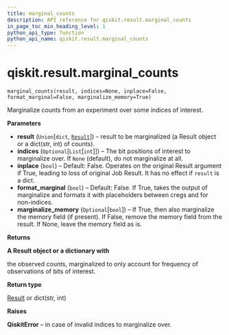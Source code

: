 ```yaml
---
title: marginal_counts
description: API reference for qiskit.result.marginal_counts
in_page_toc_min_heading_level: 1
python_api_type: function
python_api_name: qiskit.result.marginal_counts
---
```


# qiskit.result.marginal\_counts

<span id="qiskit.result.marginal_counts" />

`marginal_counts(result, indices=None, inplace=False, format_marginal=False, marginalize_memory=True)`

Marginalize counts from an experiment over some indices of interest.

**Parameters**

*   **result** (`Union`\[`dict`, [`Result`](qiskit.result.Result "qiskit.result.result.Result")]) – result to be marginalized (a Result object or a dict(str, int) of counts).
*   **indices** (`Optional`\[`List`\[`int`]]) – The bit positions of interest to marginalize over. If `None` (default), do not marginalize at all.
*   **inplace** (`bool`) – Default: False. Operates on the original Result argument if True, leading to loss of original Job Result. It has no effect if `result` is a dict.
*   **format\_marginal** (`bool`) – Default: False. If True, takes the output of marginalize and formats it with placeholders between cregs and for non-indices.
*   **marginalize\_memory** (`Optional`\[`bool`]) – If True, then also marginalize the memory field (if present). If False, remove the memory field from the result. If None, leave the memory field as is.

**Returns**

**A Result object or a dictionary with**

the observed counts, marginalized to only account for frequency of observations of bits of interest.

**Return type**

[Result](qiskit.result.Result "qiskit.result.Result") or dict(str, int)

**Raises**

**QiskitError** – in case of invalid indices to marginalize over.

